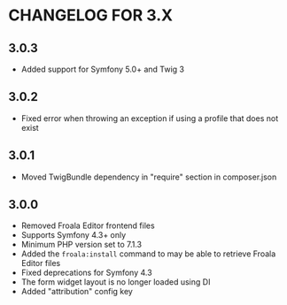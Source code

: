 CHANGELOG FOR 3.X
=================

3.0.3
-----

* Added support for Symfony 5.0+ and Twig 3

3.0.2
-----

* Fixed error when throwing an exception if using a profile that does not exist

3.0.1
-----

* Moved TwigBundle dependency in "require" section in composer.json

3.0.0
-----

* Removed Froala Editor frontend files
* Supports Symfony 4.3+ only
* Minimum PHP version set to 7.1.3
* Added the `froala:install` command to may be able to retrieve Froala Editor files
* Fixed deprecations for Symfony 4.3
* The form widget layout is no longer loaded using DI
* Added "attribution" config key
